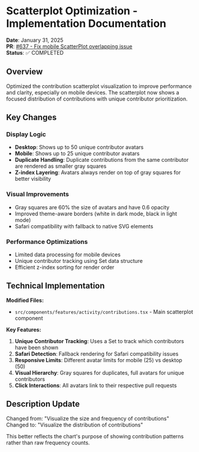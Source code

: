 # Scatterplot Optimization - Implementation Documentation

**Date**: January 31, 2025  
**PR**: [#637 - Fix mobile ScatterPlot overlapping issue](https://github.com/bdougie/contributor.info/pull/637)  
**Status**: ✅ COMPLETED

## Overview

Optimized the contribution scatterplot visualization to improve performance and clarity, especially on mobile devices. The scatterplot now shows a focused distribution of contributions with unique contributor prioritization.

## Key Changes

### Display Logic
- **Desktop**: Shows up to 50 unique contributor avatars
- **Mobile**: Shows up to 25 unique contributor avatars  
- **Duplicate Handling**: Duplicate contributions from the same contributor are rendered as smaller gray squares
- **Z-index Layering**: Avatars always render on top of gray squares for better visibility

### Visual Improvements
- Gray squares are 60% the size of avatars and have 0.6 opacity
- Improved theme-aware borders (white in dark mode, black in light mode)
- Safari compatibility with fallback to native SVG elements

### Performance Optimizations
- Limited data processing for mobile devices
- Unique contributor tracking using Set data structure
- Efficient z-index sorting for render order

## Technical Implementation

**Modified Files:**
- `src/components/features/activity/contributions.tsx` - Main scatterplot component

**Key Features:**
1. **Unique Contributor Tracking**: Uses a Set to track which contributors have been shown
2. **Safari Detection**: Fallback rendering for Safari compatibility issues
3. **Responsive Limits**: Different avatar limits for mobile (25) vs desktop (50)
4. **Visual Hierarchy**: Gray squares for duplicates, full avatars for unique contributors
5. **Click Interactions**: All avatars link to their respective pull requests

## Description Update
Changed from: "Visualize the size and frequency of contributions"  
Changed to: "Visualize the distribution of contributions"

This better reflects the chart's purpose of showing contribution patterns rather than raw frequency counts.